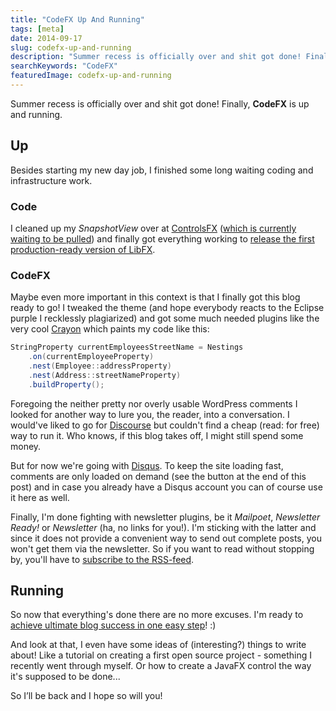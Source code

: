 ```yaml
---
title: "CodeFX Up And Running"
tags: [meta]
date: 2014-09-17
slug: codefx-up-and-running
description: "Summer recess is officially over and shit got done! Finally, CodeFX is ready to take on the world."
searchKeywords: "CodeFX"
featuredImage: codefx-up-and-running
---
```


Summer recess is officially over and shit got done!
Finally, **CodeFX** is up and running.

## Up

Besides starting my new day job, I finished some long waiting coding and infrastructure work.

### Code

I cleaned up my *SnapshotView* over at [ControlsFX](http://controlsfx.org) ([which is currently waiting to be pulled](https://bitbucket.org/controlsfx/controlsfx/pull-request/407/major-redesign-of-snapshotview)) and finally got everything working to [release the first production-ready version of LibFX](libfx-0-1-1).

### CodeFX

Maybe even more important in this context is that I finally got this blog ready to go!
I tweaked the theme (and hope everybody reacts to the Eclipse purple I recklessly plagiarized) and got some much needed plugins like the very cool [Crayon](https://wordpress.org/plugins/crayon-syntax-highlighter/) which paints my code like this:

```java
StringProperty currentEmployeesStreetName = Nestings
	.on(currentEmployeeProperty)
	.nest(Employee::addressProperty)
	.nest(Address::streetNameProperty)
	.buildProperty();
```

Foregoing the neither pretty nor overly usable WordPress comments I looked for another way to lure you, the reader, into a conversation.
I would've liked to go for [Discourse](http://www.discourse.org/) but couldn't find a cheap (read: for free) way to run it.
Who knows, if this blog takes off, I might still spend some money.

But for now we're going with [Disqus](https://disqus.com/).
To keep the site loading fast, comments are only loaded on demand (see the button at the end of this post) and in case you already have a Disqus account you can of course use it here as well.

Finally, I'm done fighting with newsletter plugins, be it *Mailpoet*, *Newsletter Ready!* or *Newsletter* (ha, no links for you!).
I'm sticking with the latter and since it does not provide a convenient way to send out complete posts, you won't get them via the newsletter.
So if you want to read without stopping by, you'll have to [subscribe to the RSS-feed](https://nipafx.dev/feed.xml).

<!-- Batman-running.gif -->

## Running

So now that everything's done there are no more excuses.
I'm ready to [achieve ultimate blog success in one easy step](http://blog.codinghorror.com/how-to-achieve-ultimate-blog-success-in-one-easy-step/)!
:)

And look at that, I even have some ideas of (interesting?) things to write about!
Like a tutorial on creating a first open source project - something I recently went through myself.
Or how to create a JavaFX control the way it's supposed to be done...

So I’ll be back and I hope so will you!
